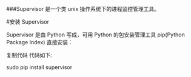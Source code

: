 ###Supervisor 是一个类 unix 操作系统下的进程监控管理工具。

#安装 Supervisor

Supervisor 是由 Python 写成，可用 Python 的包安装管理工具 pip(Python Package Index) 直接安装：

复制代码 代码如下:

sudo pip install supervisor